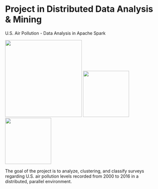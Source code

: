 # Project in Distributed Data Analysis & Mining
U.S. Air Pollution - Data Analysis in Apache Spark

<img width=250px src="https://www.nasa.gov/sites/default/files/sequence-01-reduced.gif" /> <img width=150px src="https://www.plan4res.eu/wp-content/uploads/2018/02/University-of-Pisa-Italy.png" /> <img width=150px src="https://www.vectorlogo.zone/util/preview.html?image=/logos/apache_spark/apache_spark-ar21.svg" />

The goal of the project is to analyze, clustering, and classify surveys regarding U.S. air pollution levels recorded from 2000 to 2016 in a distributed, parallel environment.

